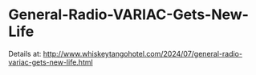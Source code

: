 # General-Radio-VARIAC-Gets-New-Life

Details at:
http://www.whiskeytangohotel.com/2024/07/general-radio-variac-gets-new-life.html

